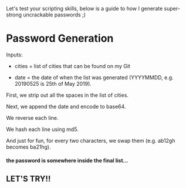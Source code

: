 Let's test your scripting skills, below is a guide to how I generate super-strong uncrackable passwords ;)

# Password Generation 
Inputs:

- cities = list of cities that can be found on my Git

- date = the date of when the list was generated (YYYYMMDD, e.g. 20190525 is 25th of May 2019).


First, we strip out all the spaces in the list of cities.

Next, we append the date and encode to base64.

We reverse each line.

We hash each line using md5.

And just for fun, for every two characters, we swap them (e.g. ab12gh becomes ba21hg).

#### the password is somewhere inside the final list...

## LET'S TRY!!

